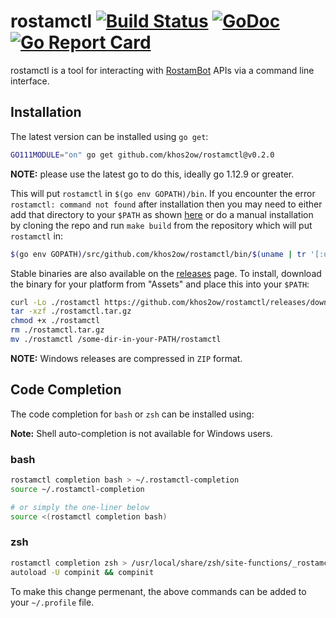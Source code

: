 # rostamctl [![Build Status](https://github.com/khos2ow/rostamctl/workflows/build/badge.svg)](https://github.com/khos2ow/rostamctl/actions) [![GoDoc](https://godoc.org/github.com/khos2ow/rostamctl?status.svg)](https://godoc.org/github.com/khos2ow/rostamctl) [![Go Report Card](https://goreportcard.com/badge/github.com/khos2ow/rostamctl)](https://goreportcard.com/report/github.com/khos2ow/rostamctl)

rostamctl is a tool for interacting with [RostamBot](https://rostambot.com/) APIs via a command line interface.

## Installation

The latest version can be installed using `go get`:

``` bash
GO111MODULE="on" go get github.com/khos2ow/rostamctl@v0.2.0
```

**NOTE:** please use the latest go to do this, ideally go 1.12.9 or greater.

This will put `rostamctl` in `$(go env GOPATH)/bin`. If you encounter the error `rostamctl: command not found` after installation then you may need to either add that directory to your `$PATH` as shown [here](https://golang.org/doc/code.html#GOPATH) or do a manual installation by cloning the repo and run `make build` from the repository which will put `rostamctl` in:

```bash
$(go env GOPATH)/src/github.com/khos2ow/rostamctl/bin/$(uname | tr '[:upper:]' '[:lower:]')-amd64/rostamctl
```

Stable binaries are also available on the [releases](https://github.com/khos2ow/rostamctl/releases) page. To install, download the binary for your platform from "Assets" and place this into your `$PATH`:

```bash
curl -Lo ./rostamctl https://github.com/khos2ow/rostamctl/releases/download/v0.2.0/rostamctl-$(uname)-amd64
tar -xzf ./rostamctl.tar.gz
chmod +x ./rostamctl
rm ./rostamctl.tar.gz
mv ./rostamctl /some-dir-in-your-PATH/rostamctl
```

**NOTE:** Windows releases are compressed in `ZIP` format.

## Code Completion

The code completion for `bash` or `zsh` can be installed using:

**Note:** Shell auto-completion is not available for Windows users.

### bash

``` bash
rostamctl completion bash > ~/.rostamctl-completion
source ~/.rostamctl-completion

# or simply the one-liner below
source <(rostamctl completion bash)
```

### zsh

``` bash
rostamctl completion zsh > /usr/local/share/zsh/site-functions/_rostamctl
autoload -U compinit && compinit
```

To make this change permenant, the above commands can be added to your `~/.profile` file.
